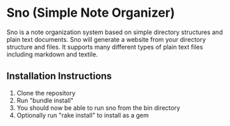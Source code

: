Sno (Simple Note Organizer)
===========================

Sno is a note organization system based on simple directory structures and plain text documents.  Sno will generate a website from your directory structure and files.  It supports many different types of plain text files including markdown and textile.

Installation Instructions
-------------------------

1. Clone the repository
2. Run "bundle install"
3. You should now be able to run sno from the bin directory
4. Optionally run "rake install" to install as a gem